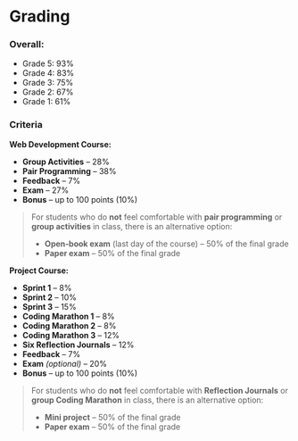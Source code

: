# Grading

### Overall:

- Grade 5: 93%
- Grade 4: 83%
- Grade 3: 75%
- Grade 2: 67%
- Grade 1: 61%

### Criteria 

**Web Development Course:**

- **Group Activities** – 28%  
- **Pair Programming** – 38%  
- **Feedback** – 7%  
- **Exam** – 27%  
- **Bonus** – up to 100 points (10%)


> For students who do **not** feel comfortable with **pair programming** or **group activities** in class, there is an alternative option:
> - **Open‑book exam** (last day of the course) – 50% of the final grade  
> - **Paper exam** – 50% of the final grade  


**Project Course:**

- **Sprint 1** – 8%  
- **Sprint 2** – 10%  
- **Sprint 3** – 15%  
- **Coding Marathon 1** – 8%  
- **Coding Marathon 2** – 8%  
- **Coding Marathon 3** – 12%  
- **Six Reflection Journals** – 12%  
- **Feedback** – 7%  
- **Exam** *(optional)* – 20%  
- **Bonus** – up to 100 points (10%)

> For students who do **not** feel comfortable with **Reflection Journals** or **group Coding Marathon** in class, there is an alternative option:  
> - **Mini project** – 50% of the final grade  
> - **Paper exam** – 50% of the final grade  
